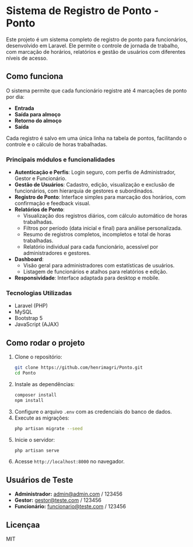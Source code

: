 
# Sistema de Registro de Ponto - Ponto

Este projeto é um sistema completo de registro de ponto para funcionários, desenvolvido em Laravel. Ele permite o controle de jornada de trabalho, com marcação de horários, relatórios e gestão de usuários com diferentes níveis de acesso.

## Como funciona

O sistema permite que cada funcionário registre até 4 marcações de ponto por dia:
- **Entrada**
- **Saída para almoço**
- **Retorno do almoço**
- **Saída**

Cada registro é salvo em uma única linha na tabela de pontos, facilitando o controle e o cálculo de horas trabalhadas.

### Principais módulos e funcionalidades

- **Autenticação e Perfis**: Login seguro, com perfis de Administrador, Gestor e Funcionário.
- **Gestão de Usuários**: Cadastro, edição, visualização e exclusão de funcionários, com hierarquia de gestores e subordinados.
- **Registro de Ponto**: Interface simples para marcação dos horários, com confirmação e feedback visual.
- **Relatórios de Ponto**:
  - Visualização dos registros diários, com cálculo automático de horas trabalhadas.
  - Filtros por período (data inicial e final) para análise personalizada.
  - Resumo de registros completos, incompletos e total de horas trabalhadas.
  - Relatório individual para cada funcionário, acessível por administradores e gestores.
- **Dashboard**:
  - Visão geral para administradores com estatísticas de usuários.
  - Listagem de funcionários e atalhos para relatórios e edição.
- **Responsividade**: Interface adaptada para desktop e mobile.

### Tecnologias Utilizadas
- Laravel (PHP)
- MySQL
- Bootstrap 5
- JavaScript (AJAX)

## Como rodar o projeto

1. Clone o repositório:
   ```bash
   git clone https://github.com/henrimagri/Ponto.git
   cd Ponto
   ```
2. Instale as dependências:
   ```bash
   composer install
   npm install
   ```
3. Configure o arquivo `.env` com as credenciais do banco de dados.
4. Execute as migrações:
   ```bash
   php artisan migrate --seed
   ```
5. Inicie o servidor:
   ```bash
   php artisan serve
   ```
6. Acesse `http://localhost:8000` no navegador.

## Usuários de Teste
- **Administrador:** admin@admin.com / 123456
- **Gestor:** gestor@teste.com / 123456
- **Funcionário:** funcionario@teste.com / 123456

## Licençaa
MIT
